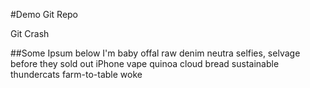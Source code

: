 #Demo Git Repo

Git Crash

##Some Ipsum below
I'm baby offal raw denim neutra selfies, selvage before they sold out iPhone vape quinoa cloud bread sustainable thundercats farm-to-table woke
